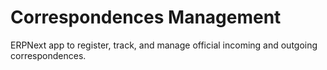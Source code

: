 # Correspondences Management

ERPNext app to register, track, and manage official incoming and outgoing correspondences.
